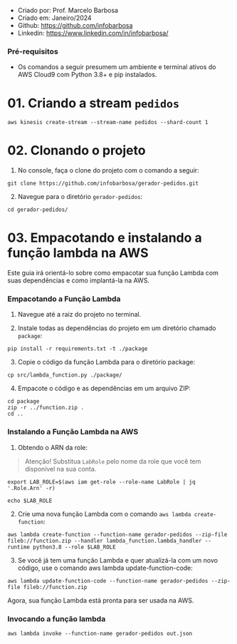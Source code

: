 - Criado por: Prof. Marcelo Barbosa
- Criado em: Janeiro/2024
- Github: https://github.com/infobarbosa
- Linkedin: https://www.linkedin.com/in/infobarbosa/

### Pré-requisitos
- Os comandos a seguir presumem um ambiente e terminal ativos do AWS Cloud9 com Python 3.8+ e pip instalados.

# 01. Criando a stream `pedidos`
```
aws kinesis create-stream --stream-name pedidos --shard-count 1
```

# 02. Clonando o projeto

1. No console, faça o clone do projeto com o comando a seguir:
```
git clone https://github.com/infobarbosa/gerador-pedidos.git
```

2. Navegue para o diretório `gerador-pedidos`:
```
cd gerador-pedidos/ 
```

# 03. Empacotando e instalando a função lambda na AWS

Este guia irá orientá-lo sobre como empacotar sua função Lambda com suas dependências e como implantá-la na AWS.

### Empacotando a Função Lambda
1. Navegue até a raiz do projeto no terminal.

2. Instale todas as dependências do projeto em um diretório chamado `package`:
```
pip install -r requirements.txt -t ./package
```

3. Copie o código da função Lambda para o diretório package:
```
cp src/lambda_function.py ./package/
```

4. Empacote o código e as dependências em um arquivo ZIP:
```
cd package
zip -r ../function.zip .
cd ..
```

### Instalando a Função Lambda na AWS
1. Obtendo o ARN da role:
> Atenção! Substitua `LabRole` pelo nome da role que você tem disponível na sua conta.
```
export LAB_ROLE=$(aws iam get-role --role-name LabRole | jq '.Role.Arn' -r)
```

```
echo $LAB_ROLE
```

2. Crie uma nova função Lambda com o comando `aws lambda create-function`:
```
aws lambda create-function --function-name gerador-pedidos --zip-file fileb://function.zip --handler lambda_function.lambda_handler --runtime python3.8 --role $LAB_ROLE
```

3. Se você já tem uma função Lambda e quer atualizá-la com um novo código, use o comando aws lambda update-function-code:
```
aws lambda update-function-code --function-name gerador-pedidos --zip-file fileb://function.zip
```

Agora, sua função Lambda está pronta para ser usada na AWS.

### Invocando a função lambda
```
aws lambda invoke --function-name gerador-pedidos out.json
```
